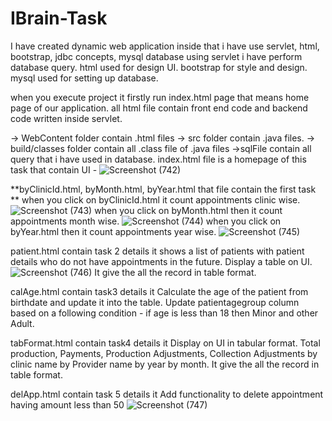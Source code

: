 # IBrain-Task
I have created dynamic web application inside that i have use servlet, html, bootstrap, jdbc concepts, mysql database
using servlet i have perform database query.
html used for design UI.
bootstrap for style and design.
mysql used for setting up database.

when you execute project it firstly run index.html page that means home page of our application.
all html file contain front end code and backend code written inside servlet.

-> WebContent folder contain .html files
-> src folder contain .java files.
-> build/classes folder contain all .class file of .java files
->sqlFile contain all query that i have used in database.
index.html file is a homepage of this task that contain UI -
![Screenshot (742)](https://user-images.githubusercontent.com/59825872/117578425-efbf9980-b10b-11eb-9033-c1591def7e3f.png)


**byClinicId.html, byMonth.html, byYear.html that file contain the first task **
when you click on byClinicId.html it count appointments clinic wise.
![Screenshot (743)](https://user-images.githubusercontent.com/59825872/117578519-6492d380-b10c-11eb-8907-00c2f94a3119.png)
when you click on byMonth.html then it count appointments month wise.
![Screenshot (744)](https://user-images.githubusercontent.com/59825872/117578534-73798600-b10c-11eb-97f7-8448fc61a780.png)
when you click on byYear.html then it count appointments year wise.
![Screenshot (745)](https://user-images.githubusercontent.com/59825872/117578542-7eccb180-b10c-11eb-816c-7328a4f58b82.png)

patient.html contain task 2 details
it shows a list of patients with patient details who do not have appointments in the future. Display a table on UI.
![Screenshot (746)](https://user-images.githubusercontent.com/59825872/117578844-fa7b2e00-b10d-11eb-90a1-30964b1a529c.png)
It give the all the record in table format.

calAge.html contain task3 details
it Calculate the age of the patient from birthdate and update it into the table. Update patientagegroup column based on a following condition - if age is less than 18 then Minor and other Adult.

tabFormat.html contain task4 details
it Display on UI in tabular format. Total production, Payments, Production Adjustments, Collection Adjustments by clinic name by Provider name by year by month.
It give the all the record in table format.

delApp.html contain task 5 details
it Add functionality to delete appointment having amount less than 50
![Screenshot (747)](https://user-images.githubusercontent.com/59825872/117578861-12eb4880-b10e-11eb-9ef7-d44997615fe3.png)

